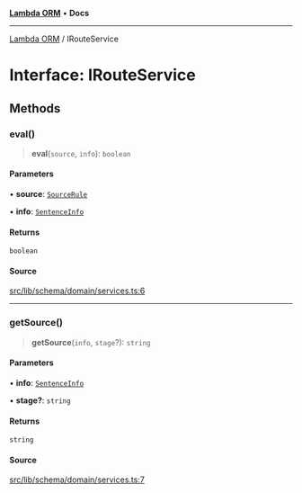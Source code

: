 [**Lambda ORM**](../README.md) • **Docs**

***

[Lambda ORM](../README.md) / IRouteService

# Interface: IRouteService

## Methods

### eval()

> **eval**(`source`, `info`): `boolean`

#### Parameters

• **source**: [`SourceRule`](SourceRule.md)

• **info**: [`SentenceInfo`](SentenceInfo.md)

#### Returns

`boolean`

#### Source

[src/lib/schema/domain/services.ts:6](https://github.com/lambda-orm/lambdaorm-base/blob/b218b3f63a52b1177feec1e7ed5eb0f37947c503/src/lib/schema/domain/services.ts#L6)

***

### getSource()

> **getSource**(`info`, `stage`?): `string`

#### Parameters

• **info**: [`SentenceInfo`](SentenceInfo.md)

• **stage?**: `string`

#### Returns

`string`

#### Source

[src/lib/schema/domain/services.ts:7](https://github.com/lambda-orm/lambdaorm-base/blob/b218b3f63a52b1177feec1e7ed5eb0f37947c503/src/lib/schema/domain/services.ts#L7)

